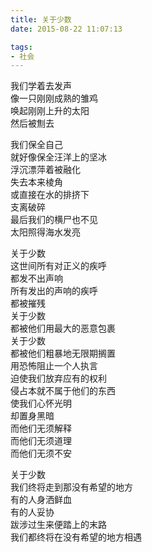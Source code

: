 ```yaml
---
title: 关于少数
date: 2015-08-22 11:07:13

tags:
- 社会
---
```

我们学着去发声\
像一只刚刚成熟的雏鸡\
唤起刚刚上升的太阳\
然后被劁去

我们保全自己\
就好像保全汪洋上的坚冰\
浮沉漂萍着被融化\
失去本来棱角\
或直接在水的排挤下\
支离破碎\
最后我们的横尸也不见\
太阳照得海水发亮

关于少数\
这世间所有对正义的疾呼\
都发不出声响\
所有发出的声响的疾呼\
都被摧残\
关于少数\
都被他们用最大的恶意包裹\
关于少数\
都被他们粗暴地无限期搁置\
用恐怖阻止一个人执言\
迫使我们放弃应有的权利\
侵占本就不属于他们的东西\
使我们心怀光明\
却置身黑暗\
而他们无须解释\
而他们无须道理\
而他们无须不安

关于少数\
我们终将走到那没有希望的地方\
有的人身洒鲜血\
有的人妥协\
跋涉过生来便踏上的末路\
我们都终将在没有希望的地方相遇
